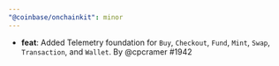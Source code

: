 ```yaml
---
"@coinbase/onchainkit": minor
---
```


- **feat**: Added Telemetry foundation for `Buy`, `Checkout`, `Fund`, `Mint`, `Swap`, `Transaction`, and `Wallet`. By @cpcramer #1942

